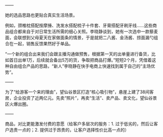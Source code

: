 ——

她的选品思路也更贴合真实生活场景。

例如，颈椎枕搭配按摩捶、洗发水搭配梳子十件套、牙膏搭配牙刷牙线……这些商品组合都来自于对日常生活所需的细心关照。李晓静谈到，她有一次选中一款藜麦面，会联想到父母夏天在家做面条的情景，于是就把二八酱、金汤酱、捞面漏勺组合在一起，销售反馈果然好于单品。

“一个新的组合出来我们会跟主播沟通做预售，根据第一天的出单量进行备货，比如首日出单1万，后续就会备出5万的货，争取把商品打爆。”短短2个月，凭借着这种自由组合产品的思路，“新人”李晓静在快手电商上快速找到属于自己的“主场优势”。

——

为了“给游客一个来的理由”，望仙谷景区打造“核心吸引物”，悬崖上建了38间客房，企业投资了近两亿元。先卖“照片”，再卖“生活”、卖产品、卖文化，望仙谷景区火爆出圈。

——

商品，对比更能激发付费的意愿（给客户多层次的服务：1. 过于低劣的，然后让客户选贵一点的；2. 提供过于昂贵的，让客户选择性价比高一点的）

